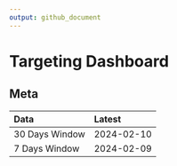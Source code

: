```yaml
---
output: github_document
---
```


# Targeting Dashboard



## Meta


|Data           |Latest     |
|:--------------|:----------|
|30 Days Window |2024-02-10 |
|7 Days Window  |2024-02-09 |
